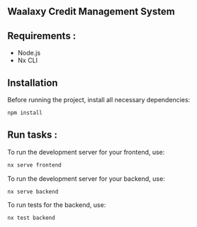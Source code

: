 ## Waalaxy Credit Management System

## Requirements :

* Node.js
* Nx CLI

## Installation

Before running the project, install all necessary dependencies:

```sh
npm install
```

## Run tasks :

To run the development server for your frontend, use:

```sh
nx serve frontend
```

To run the development server for your backend, use:

```sh
nx serve backend
```

To run tests for the backend, use:

```sh
nx test backend
```



